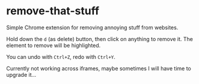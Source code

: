 # remove-that-stuff
Simple Chrome extension for removing annoying stuff from websites.

Hold down the `d` (as delete) button, then click on anything to remove it. The element to remove will be highlighted.

You can undo with `Ctrl+Z`, redo with `Ctrl+Y`.

Currently not working across iframes, maybe sometimes I will have time to upgrade it...
